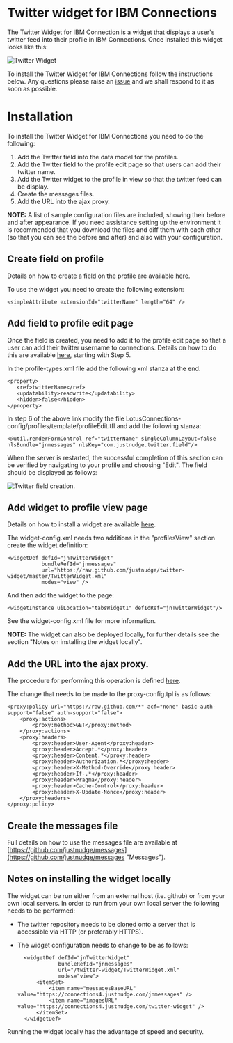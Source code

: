 Twitter widget for IBM Connections
========
The Twitter Widget for IBM Connection is a widget that displays a user's twitter feed into their profile in IBM Connections.  Once installed this widget looks like this:

![Twitter Widget](https://raw.github.com/justnudge/twitter-widget/master/documentation/example.png)

To install the Twitter Widget for IBM Connections follow the instructions below.  Any questions please raise an [issue](https://github.com/justnudge/twitter-widget/issues) and we shall respond to it as soon as possible.

Installation
===
To install the Twitter Widget for IBM Connections you need to do the following:

1. Add the Twitter field into the data model for the profiles.
2. Add the Twitter field to the profile edit page so that users can add their twitter name.
3. Add the Twitter widget to the profile in view so that the twitter feed can be display.
4. Create the messages files.
5. Add the URL into the ajax proxy.

**NOTE:** A list of sample configuration files are included, showing their before and after appearance.  If you need assistance setting up the environment it is recommended that you download the files and diff them with each other (so that you can see the before and after) and also with your configuration.

Create field on profile
--------
Details on how to create a field on the profile are available [here](http://www-10.lotus.com/ldd/lcwiki.nsf/xpDocViewer.xsp?lookupName=IBM+Connections+4.0+documentation#action=openDocument&res_title=Extension_properties_in_the_data_model_ic40&content=pdcontent "Extension properties in the data model").

To use the widget you need to create the following extension:

    <simpleAttribute extensionId="twitterName" length="64" />

Add field to profile edit page
--------
Once the field is created, you need to add it to the profile edit page so that a user can add their twitter username to connections.  Details on how to do this are available [here](http://www-10.lotus.com/ldd/lcwiki.nsf/xpDocViewer.xsp?lookupName=IBM+Connections+4.0+documentation#action=openDocument&res_title=Creating_a_simple_profile_data_model_and_template_customization_ic40&content=pdcontent "Creating a simple profile data model and template customization"), starting with Step 5.

In the profile-types.xml file add the following xml stanza at the end.

    <property>
	   <ref>twitterName</ref>
	   <updatability>readwrite</updatability>
	   <hidden>false</hidden>
	</property>

In step 6 of the above link modify the file LotusConnections-config/profiles/template/profileEdit.tfl and add the following stanza:

    <@util.renderFormControl ref="twitterName" singleColumnLayout=false nlsBundle="jnmessages" nlsKey="com.justnudge.twitter.field"/>

When the server is restarted, the successful completion of this section can be verified by navigating to your profile and choosing "Edit".  The field should be displayed as follows:

![Twitter field creation.](https://raw.github.com/justnudge/twitter-widget/master/documentation/field-creation.png)

Add widget to profile view page
--------
Details on how to install a widget are available [here](http://www-10.lotus.com/ldd/lcwiki.nsf/xpDocViewer.xsp?lookupName=IBM+Connections+4.0+documentation#action=openDocument&res_title=Enabling_custom_widgets_for_Profiles_ic40&content=pdcontent "Widget Installation").

The widget-config.xml needs two additions in the "profilesView" section create the widget definition:

    <widgetDef defId="jnTwitterWidget" 
			   bundleRefId="jnmessages"
			   url="https://raw.github.com/justnudge/twitter-widget/master/TwitterWidget.xml" 
			   modes="view" />

And then add the widget to the page:

    <widgetInstance uiLocation="tabsWidget1" defIdRef="jnTwitterWidget"/>

See the widget-config.xml file for more information.

**NOTE:** The widget can also be deployed locally, for further details see the section "Notes on installing the widget locally".

Add the URL into the ajax proxy.
--
The procedure for performing this operation is defined [here](http://www-10.lotus.com/ldd/lcwiki.nsf/xpDocViewer.xsp?lookupName=IBM+Connections+4.0+documentation#action=openDocument&res_title=Configuring_the_AJAX_proxy_ic40&content=pdcontent "Ajax Proxy").

The change that needs to be made to the proxy-config.tpl is as follows:

    <proxy:policy url="https://raw.github.com/*" acf="none" basic-auth-support="false" auth-support="false">
		<proxy:actions>
            <proxy:method>GET</proxy:method>
        </proxy:actions>
        <proxy:headers>
            <proxy:header>User-Agent</proxy:header>
            <proxy:header>Accept.*</proxy:header>
            <proxy:header>Content.*</proxy:header>
            <proxy:header>Authorization.*</proxy:header>
            <proxy:header>X-Method-Override</proxy:header>
            <proxy:header>If-.*</proxy:header>
            <proxy:header>Pragma</proxy:header>
            <proxy:header>Cache-Control</proxy:header>
            <proxy:header>X-Update-Nonce</proxy:header>
        </proxy:headers>
	</proxy:policy>


Create the messages file
--------
Full details on how to use the messages file are available at [https://github.com/justnudge/messages](https://github.com/justnudge/messages "Messages").

Notes on installing the widget locally
--------
The widget can be run either from an external host (i.e. github) or from your own local servers.  In order to run from your own local server the following needs to be performed:

- The twitter repository needs to be cloned onto a server that is accessible via HTTP (or preferably HTTPS).
- The widget configuration needs to change to be as follows:

        <widgetDef defId="jnTwitterWidget" 
	               bundleRefId="jnmessages"
	               url="/twitter-widget/TwitterWidget.xml" 
			       modes="view">
			<itemSet>
				<item name="messagesBaseURL" value="https://connections4.justnudge.com/jnmessages" />
				<item name="imagesURL" value="https://connections4.justnudge.com/twitter-widget" />
            </itemSet>
        </widgetDef>

Running the widget locally has the advantage of speed and security.
